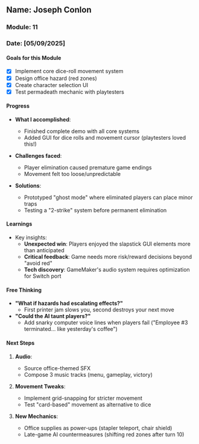 <!-- Markdown Docs: https://docs.github.com/en/get-started/writing-on-github/getting-started-with-writing-and-formatting-on-github/basic-writing-and-formatting-syntax -->
## Name: Joseph Conlon
### Module: 11

<!-- Repeat the below as needed-->
### Date: [05/09/2025]

#### Goals for this Module
- [x] Implement core dice-roll movement system  
- [x] Design office hazard (red zones)  
- [x] Create character selection UI  
- [x] Test permadeath mechanic with playtesters  

#### Progress
- **What I accomplished**:  
  - Finished complete demo with all core systems  
  - Added GUI for dice rolls and movement cursor (playtesters loved this!)  

- **Challenges faced**:  
  - Player elimination caused premature game endings  
  - Movement felt too loose/unpredictable  

- **Solutions**:  
  - Prototyped "ghost mode" where eliminated players can place minor traps  
  - Testing a "2-strike" system before permanent elimination  

#### Learnings
- Key insights:  
  - **Unexpected win**: Players enjoyed the slapstick GUI elements more than anticipated  
  - **Critical feedback**: Game needs more risk/reward decisions beyond "avoid red"  
  - **Tech discovery**: GameMaker's audio system requires optimization for Switch port  

#### Free Thinking
- **"What if hazards had escalating effects?"**  
  - First printer jam slows you, second destroys your next move  
- **"Could the AI taunt players?"**  
  - Add snarky computer voice lines when players fail ("Employee #3 terminated... like yesterday's coffee")  

#### Next Steps
1. **Audio**:  
   - Source office-themed SFX  
   - Compose 3 music tracks (menu, gameplay, victory)  

2. **Movement Tweaks**:  
   - Implement grid-snapping for stricter movement  
   - Test "card-based" movement as alternative to dice  

3. **New Mechanics**:  
   - Office supplies as power-ups (stapler teleport, chair shield)  
   - Late-game AI countermeasures (shifting red zones after turn 10)  
